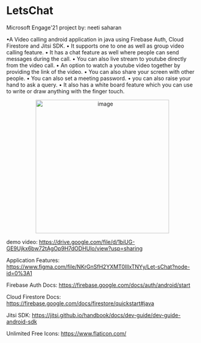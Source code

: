 # LetsChat
Microsoft Engage'21 project by: neeti saharan



•A Video calling android application in java using Firebase Auth, Cloud
Firestore and Jitsi SDK.
• It supports one to one as well as group video calling feature.
• It has a chat feature as well where people can send messages during the call.
• You can also live stream to youtube directly from the video call.
• An option to watch a youtube video together by providing the link of the video.
• You can also share your screen with other people.
• You can also set a meeting password.
• you can also raise your hand to ask a query.
• It also has a white board feature which you can use to write or draw anything with the finger touch.

<p align="center">
  <img src="https://drive.google.com/file/d/1SClv8ONjYB1bldeCZuebObzQrgD_Ok4H/view?usp=sharing" width="350" title="image">
</p>

demo video: https://drive.google.com/file/d/1biUG-GE9Ujkx6bw72tAgOp9H7dODHUlo/view?usp=sharing

Application Features: https://www.figma.com/file/NKrGnSfH2YXMT0IllxTNYy/Let-sChat?node-id=0%3A1

Firebase Auth Docs: https://firebase.google.com/docs/auth/android/start

Cloud Firestore Docs: https://firebase.google.com/docs/firestore/quickstart#java

Jitsi SDK: https://jitsi.github.io/handbook/docs/dev-guide/dev-guide-android-sdk

Unlimited Free Icons: https://www.flaticon.com/


